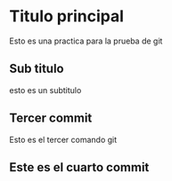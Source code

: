 # Titulo principal
Esto es una practica para la  prueba de git

## Sub titulo

esto es un subtitulo

## Tercer commit

Esto es el tercer comando git

## Este es el cuarto commit
